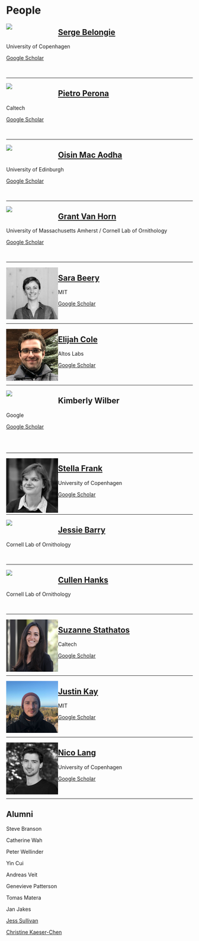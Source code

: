 # People


<img align="left" width="140" src="assets/serge.jpeg">

## [Serge Belongie](https://www.belongielab.org/)

University of Copenhagen 

[Google Scholar](https://scholar.google.com/citations?user=ORr4XJYAAAAJ&hl=en&oi=ao)

<br>

---

<img width="140" align="left" src="assets/pietro.jpeg">

## [Pietro Perona](http://www.vision.caltech.edu/Perona.html)  

Caltech   

[Google Scholar](https://scholar.google.com/citations?hl=en&user=j29kMCwAAAAJ)

<br>

---

<img width="140" align="left" src="assets/oisin.jpeg">

## [Oisin Mac Aodha](https://homepages.inf.ed.ac.uk/omacaod/)

University of Edinburgh

[Google Scholar](https://scholar.google.com/citations?hl=en&user=IfZBjkUAAAAJ)

<br>

---

<img width="140" align="left" src="assets/grant_bw_1.png">

## [Grant Van Horn](https://gvanhorn38.github.io/)

University of Massachusetts Amherst / Cornell Lab of Ornithology

[Google Scholar](https://scholar.google.com/citations?hl=en&user=PxYY_nsAAAAJ)

<br>

---

<img width="140" align="left" src="assets/sara.jpg">

## [Sara Beery](https://beerys.github.io/)

MIT

[Google Scholar](https://scholar.google.com/citations?hl=en&user=Hbr4c10AAAAJ)

<br>

---

<img  width="140" align="left" src="assets/eli.jpeg">

## [Elijah Cole](https://elijahcole.me/)

Altos Labs

[Google Scholar](https://scholar.google.com/citations?hl=en&user=-atuVWQAAAAJ)

<br>

---

<img width="140" align="left" src="assets/kimberly.jpeg">

## Kimberly Wilber

Google

[Google Scholar](https://scholar.google.com/citations?hl=en&user=OAtUvx0AAAAJ)

<br>
<br>

---

<img width="140" align="left" src="assets/stella_frank_bw-crop.jpeg">

## [Stella Frank](https://scfrank.github.io/)

University of Copenhagen

[Google Scholar](https://scholar.google.com/citations?user=AuOze3UAAAAJ&hl)

<br>

---

<img width="140" align="left" src="assets/jessie.jpeg">

## [Jessie Barry](https://www.birds.cornell.edu/home/staff/jessie-barry/)

Cornell Lab of Ornithology

<br>

---

<img width="140" align="left" src="assets/cullen.jpeg">

## [Cullen Hanks](https://www.birds.cornell.edu/home/staff/cullen-hanks/)

Cornell Lab of Ornithology

<br>

---

<img width="140" align="left" src="assets/suzanne.jpeg">

## [Suzanne Stathatos](https://suzanne-stathatos.github.io/)

Caltech

[Google Scholar](https://scholar.google.com/citations?user=JAAaAIcAAAAJ)

<br>

---

<img width="140" align="left" src="assets/justin.jpeg">

## [Justin Kay](https://justinkay.github.io/)

MIT

[Google Scholar](https://scholar.google.com/citations?user=Qurq7foAAAAJ)

<br>

---

<img width="140" align="left" src="assets/nico.jpg">

## [Nico Lang](https://langnico.github.io)

University of Copenhagen 

[Google Scholar](https://scholar.google.ch/citations?user=bVZtKsQAAAAJ)

<br>

---

## Alumni

Steve Branson

Catherine Wah

Peter Wellinder

Yin Cui

Andreas Veit

Genevieve Patterson

Tomas Matera

Jan Jakes

[Jess Sullivan](https://www.linkedin.com/in/jess-sullivan-49a678172)

[Christine Kaeser-Chen](https://www.linkedin.com/in/christinekaeserchen)
